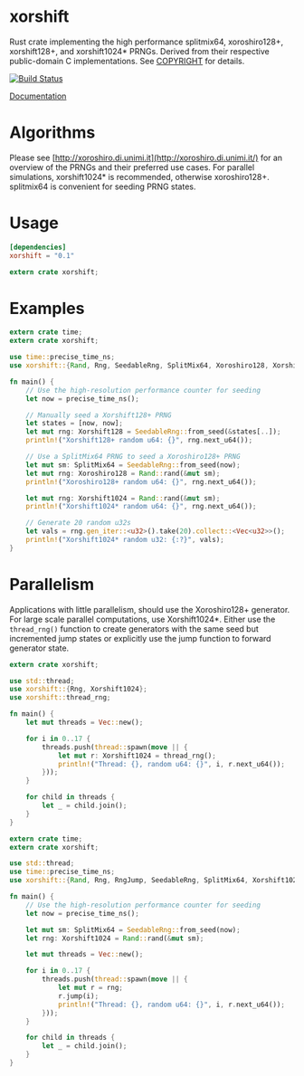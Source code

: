 # xorshift

Rust crate implementing the high performance splitmix64, xoroshiro128+, xorshift128+, and xorshift1024* PRNGs. Derived from their respective public-domain C implementations. See [COPYRIGHT](COPYRIGHT) for details.

[![Build Status](https://travis-ci.org/astocko/xorshift.svg?branch=master)](https://travis-ci.org/astocko/xorshift.svg?branch=master)


[Documentation](https://docs.coder.gg/xorshift/xorshift)


# Algorithms

Please see [http://xoroshiro.di.unimi.it](http://xoroshiro.di.unimi.it/) for an overview of the PRNGs and their preferred use cases. For parallel simulations, xorshift1024* is recommended, otherwise xoroshiro128+. splitmix64 is convenient for seeding PRNG states.

# Usage
```toml
[dependencies]
xorshift = "0.1"
```
```rust
extern crate xorshift;
```

# Examples
```rust
extern crate time;
extern crate xorshift;

use time::precise_time_ns;
use xorshift::{Rand, Rng, SeedableRng, SplitMix64, Xoroshiro128, Xorshift128, Xorshift1024};

fn main() {
    // Use the high-resolution performance counter for seeding
    let now = precise_time_ns();

    // Manually seed a Xorshift128+ PRNG
    let states = [now, now];
    let mut rng: Xorshift128 = SeedableRng::from_seed(&states[..]);
    println!("Xorshift128+ random u64: {}", rng.next_u64());

    // Use a SplitMix64 PRNG to seed a Xoroshiro128+ PRNG
    let mut sm: SplitMix64 = SeedableRng::from_seed(now);
    let mut rng: Xoroshiro128 = Rand::rand(&mut sm);
    println!("Xoroshiro128+ random u64: {}", rng.next_u64());

    let mut rng: Xorshift1024 = Rand::rand(&mut sm);
    println!("Xorshift1024* random u64: {}", rng.next_u64());

    // Generate 20 random u32s
    let vals = rng.gen_iter::<u32>().take(20).collect::<Vec<u32>>();
    println!("Xorshift1024* random u32: {:?}", vals);
}

```

# Parallelism
Applications with little parallelism, should use the Xoroshiro128+ generator.
For large scale parallel computations, use Xorshift1024*. Either use the
`thread_rng()` function to create generators with the same seed but incremented
jump states or explicitly use the jump function to forward generator
state.

```rust
extern crate xorshift;

use std::thread;
use xorshift::{Rng, Xorshift1024};
use xorshift::thread_rng;

fn main() {
    let mut threads = Vec::new();

    for i in 0..17 {
        threads.push(thread::spawn(move || {
            let mut r: Xorshift1024 = thread_rng();
            println!("Thread: {}, random u64: {}", i, r.next_u64());
        }));
    }

    for child in threads {
        let _ = child.join();
    }
}
```


```rust
extern crate time;
extern crate xorshift;

use std::thread;
use time::precise_time_ns;
use xorshift::{Rand, Rng, RngJump, SeedableRng, SplitMix64, Xorshift1024};

fn main() {
    // Use the high-resolution performance counter for seeding
    let now = precise_time_ns();

    let mut sm: SplitMix64 = SeedableRng::from_seed(now);
    let rng: Xorshift1024 = Rand::rand(&mut sm);

    let mut threads = Vec::new();

    for i in 0..17 {
        threads.push(thread::spawn(move || {
            let mut r = rng;
            r.jump(i);
            println!("Thread: {}, random u64: {}", i, r.next_u64());
        }));
    }

    for child in threads {
        let _ = child.join();
    }
}
```


